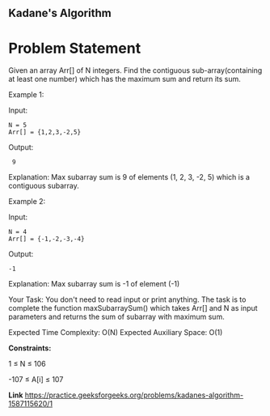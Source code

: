 ## Kadane's Algorithm 
# Problem Statement
Given an array Arr[] of N integers. Find the contiguous sub-array(containing at least one number) which has the maximum sum and return its sum.


Example 1:

Input:

    N = 5
    Arr[] = {1,2,3,-2,5}

Output:
     
     9

Explanation:
Max subarray sum is 9 of elements (1, 2, 3, -2, 5) which is a contiguous subarray.


Example 2:

Input:

    N = 4
    Arr[] = {-1,-2,-3,-4}
    
Output:

    -1

Explanation:
Max subarray sum is -1 
of element (-1)

Your Task:
You don't need to read input or print anything. The task is to complete the function maxSubarraySum() which takes Arr[] and N as input parameters and returns the sum of subarray with maximum sum.


Expected Time Complexity: O(N)
Expected Auxiliary Space: O(1)


**Constraints:**

1 ≤ N ≤ 106

-107 ≤ A[i] ≤ 107

**Link** https://practice.geeksforgeeks.org/problems/kadanes-algorithm-1587115620/1
